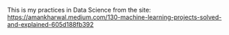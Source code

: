 This is my practices in Data Science from the site:
https://amankharwal.medium.com/130-machine-learning-projects-solved-and-explained-605d188fb392
